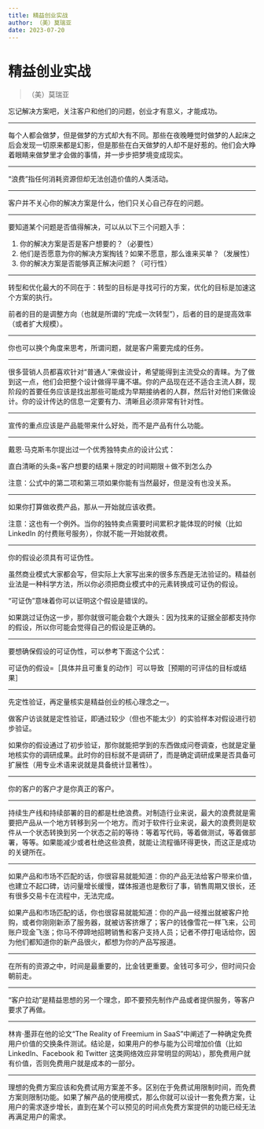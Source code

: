```yaml
---
title: 精益创业实战
author: （美）莫瑞亚
date: 2023-07-20
---
```


# 精益创业实战

> （美）莫瑞亚

忘记解决方案吧，关注客户和他们的问题，创业才有意义，才能成功。

---

每个人都会做梦，但是做梦的方式却大有不同。那些在夜晚睡觉时做梦的人起床之后会发现一切原来都是幻影，但是那些在白天做梦的人却不是好惹的。他们会大睁着眼睛来做梦里才会做的事情，并一步步把梦境变成现实。

---

“浪费”指任何消耗资源但却无法创造价值的人类活动。

---

客户并不关心你的解决方案是什么，他们只关心自己存在的问题。

---

要知道某个问题是否值得解决，可以从以下三个问题入手：

1. 你的解决方案是否是客户想要的？（必要性）
2. 他们是否愿意为你的解决方案掏钱？如果不愿意，那么谁来买单？（发展性）
3. 你的解决方案是否能够真正解决问题？（可行性）

---

转型和优化最大的不同在于：转型的目标是寻找可行的方案，优化的目标是加速这个方案的执行。

前者的目的是调整方向（也就是所谓的“完成一次转型”），后者的目的是提高效率（或者扩大规模）。

---

你也可以换个角度来思考，所谓问题，就是客户需要完成的任务。

---

很多营销人员都喜欢针对“普通人”来做设计，希望能得到主流受众的青睐。为了做到这一点，他们会把整个设计做得平庸不堪。你的产品现在还不适合主流人群，现阶段的首要任务应该是找出那些可能成为早期接纳者的人群，然后针对他们来做设计。你的设计传达的信息一定要有力、清晰且必须非常有针对性。

---

宣传的重点应该是产品能带来什么好处，而不是产品有什么功能。

---

戴恩·马克斯韦尔提出过一个优秀独特卖点的设计公式：

直白清晰的头条=客户想要的结果＋限定的时间期限＋做不到怎么办

注意：公式中的第二项和第三项如果你能有当然最好，但是没有也没关系。

---

如果你打算做收费产品，那从一开始就应该收费。

注意：这也有一个例外。当你的独特卖点需要时间累积才能体现的时候（比如 LinkedIn 的付费账号服务），你就不能一开始就收费。

---

你的假设必须具有可证伪性。

虽然商业模式大家都会写，但实际上大家写出来的很多东西是无法验证的。精益创业法是一种科学方法，所以你必须把商业模式中的元素转换成可证伪的假设。

“可证伪”意味着你可以证明这个假设是错误的。

如果跳过证伪这一步，那你就很可能会栽个大跟头：因为找来的证据全部都支持你的假设，所以你可能会觉得自己的假设是正确的。

---

要想确保假设的可证伪性，可以参考下面这个公式：

可证伪的假设=［具体并且可重复的动作］可以导致［预期的可评估的目标或结果］

---

先定性验证，再定量核实是精益创业的核心理念之一。

做客户访谈就是定性验证，即通过较少（但也不能太少）的实验样本对假设进行初步验证。

如果你的假设通过了初步验证，那你就能把学到的东西做成问卷调查，也就是定量地核实你的调研成果。此时你的目标就不是调研了，而是确定调研成果是否具备可扩展性（用专业术语来说就是具备统计显著性）。

---

你的客户的客户才是你真正的客户。

---

持续生产线和持续部署的目的都是杜绝浪费。对制造行业来说，最大的浪费就是需要把产品从一个地方转移到另一个地方。而对于软件行业来说，最大的浪费则是软件从一个状态转换到另一个状态之前的等待：等着写代码，等着做测试，等着做部署，等等。如果能减少或者杜绝这些浪费，就能让流程循环得更快，而这正是成功的关键所在。

---

如果产品和市场不匹配的话，你很容易就能知道：你的产品无法给客户带来价值，也建立不起口碑，访问量增长缓慢，媒体报道也是敷衍了事，销售周期又很长，还有很多交易卡在流程中，无法完成。

如果产品和市场匹配的话，你也很容易就能知道：你的产品一经推出就被客户抢购，或者你刚刚新添了服务器，就被访客挤爆了；客户的钱像雪花一样飞来，公司账户现金飞涨；你马不停蹄地招聘销售和客户支持人员；记者不停打电话给你，因为他们都知道你的新产品很火，都想为你的产品写报道。

---

在所有的资源之中，时间是最重要的，比金钱更重要。金钱可多可少，但时间只会朝前走。

---

“客户拉动”是精益思想的另一个理念，即不要预先制作产品或者提供服务，等客户要求了再做。

---

林肯·墨菲在他的论文“The Reality of Freemium in SaaS”中阐述了一种确定免费用户价值的交换条件测试。结论是，如果用户的参与能为公司增加价值（比如 LinkedIn、Facebook 和 Twitter 这类网络效应非常明显的网站），那免费用户就有价值，否则免费用户就是成本的一部分。

---

理想的免费方案应该和免费试用方案差不多。区别在于免费试用限制时间，而免费方案则限制功能。如果了解产品的使用模式，那么你就可以设计一套免费方案，让用户的需求逐步增长，直到在某个可以预见的时间点免费方案提供的功能已经无法再满足用户的需求。
